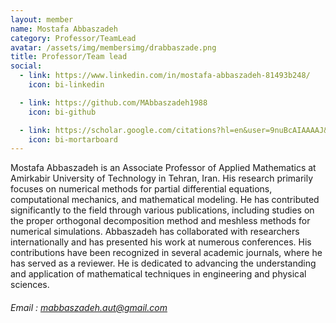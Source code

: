 ```yaml
---
layout: member
name: Mostafa Abbaszadeh
category: Professor/TeamLead
avatar: /assets/img/membersimg/drabbaszade.png
title: Professor/Team lead
social:
  - link: https://www.linkedin.com/in/mostafa-abbaszadeh-81493b248/
    icon: bi-linkedin

  - link: https://github.com/MAbbaszadeh1988
    icon: bi-github

  - link: https://scholar.google.com/citations?hl=en&user=9nuBcAIAAAAJ&view_op=list_works&sortby=pubdate
    icon: bi-mortarboard
---
```


Mostafa Abbaszadeh is an Associate Professor of Applied Mathematics at Amirkabir University of Technology in Tehran, Iran. His research primarily focuses on numerical methods for partial differential equations, computational mechanics, and mathematical modeling. He has contributed significantly to the field through various publications, including studies on the proper orthogonal decomposition method and meshless methods for numerical simulations. Abbaszadeh has collaborated with researchers internationally and has presented his work at numerous conferences. His contributions have been recognized in several academic journals, where he has served as a reviewer. He is dedicated to advancing the understanding and application of mathematical techniques in engineering and physical sciences.

###### Email : mabbaszadeh.aut@gmail.com
